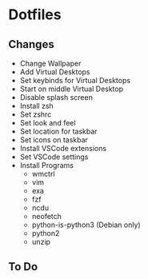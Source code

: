 # Dotfiles

## Changes
- Change Wallpaper
- Add Virtual Desktops
- Set keybinds for Virtual Desktops
- Start on middle Virtual Desktop
- Disable splash screen
- Install zsh 
- Set zshrc
- Set look and feel
- Set location for taskbar
- Set icons on taskbar
- Install VSCode extensions
- Set VSCode settings
- Install Programs
    - wmctrl
    - vim
    - exa
    - fzf
    - ncdu
    - neofetch
    - python-is-python3 (Debian only)
    - python2
    - unzip

## To Do
